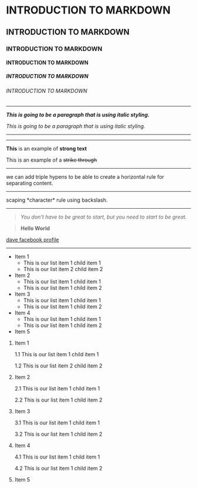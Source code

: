 <!-- title -->
# INTRODUCTION TO MARKDOWN
## INTRODUCTION TO MARKDOWN
### INTRODUCTION TO MARKDOWN
#### INTRODUCTION TO MARKDOWN
##### INTRODUCTION TO MARKDOWN
###### INTRODUCTION TO MARKDOWN

---
<!-- ITALICS -->
**_This is going to be a paragraph that is using italic styling._**

*This is going to be a paragraph that is using italic styling.*

---
---
<!--Strong-->
__This__ is an example of **strong text**
<!-- Strike Through -->
This is an example of a ~~strike through~~

---
<!-- horizontal rule -->

we can add triple hypens to be able to create a horizontal rule for separating content.
___
scaping \*character* rule using backslash.
___

<!-- Blockqoute rule -->
> *You don't have to be great to start, but you need to start to be great.*

> **Hello World**

<!-- Links Rule -->
[dave facebook profile](https://www.facebook.com/dave.querikiol.39/ "This is Dave facebook account")

---
<!-- list item rules -->
<!-- unordered lists -->
* Item 1
  * This is our list item 1 child item 1
  * This is our list item 2 child item 2 
* Item 2
  * This is our list item 1 child item 1
  * This is our list item 1 child item 2
* Item 3
  * This is our list item 1 child item 1
  * This is our list item 1 child item 2
* Item 4
  * This is our list item 1 child item 1
  * This is our list item 1 child item 2
* Item 5

<!-- unordered list -->
1. Item 1

    1.1 This is our list item 1 child item 1
    
    1.2 This is our list item 2 child item 2 
    
2. Item 2

    2.1 This is our list item 1 child item 1
  
    2.2 This is our list item 1 child item 2
  
3. Item 3

    3.1 This is our list item 1 child item 1
  
    3.2 This is our list item 1 child item 2
  
4. Item 4

    4.1 This is our list item 1 child item 1
  
    4.2 This is our list item 1 child item 2
  
5. Item 5








